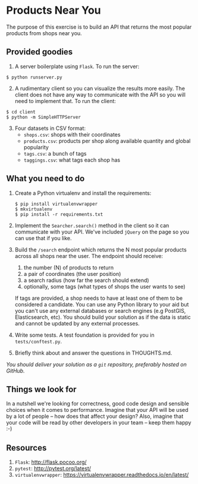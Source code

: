 Products Near You
=================

The purpose of this exercise is to build an API that returns the most popular products
from shops near you.

Provided goodies
----------------

1. A server boilerplate using `Flask`. To run the server:

  ```
  $ python runserver.py
  ```

2. A rudimentary client so you can visualize the results more easily. The client does not
have any way to communicate with the API so you will need to implement that. To run the
client:

  ```
  $ cd client
  $ python -m SimpleHTTPServer
  ```

3. Four datasets in CSV format:
    * `shops.csv`: shops with their coordinates
    * `products.csv`: products per shop along available quantity and global popularity
    * `tags.csv`: a bunch of tags
    * `taggings.csv`: what tags each shop has

What you need to do
-------------------

1. Create a Python virtualenv and install the requirements:

    ```
    $ pip install virtualenvwrapper
    $ mkvirtualenv
    $ pip install -r requirements.txt
    ```

2. Implement the `Searcher.search()` method in the client so it can communicate with your
API. We've included `jQuery` on the page so you can use that if you like.

3. Build the `/search` endpoint which returns the N most popular products across all shops
near the user. The endpoint should receive:
    1. the number (N) of products to return
    2. a pair of coordinates (the user position)
    3. a search radius (how far the search should extend)
    4. optionally, some tags (what types of shops the user wants to see)

    If tags are provided, a shop needs to have at least one of them to be considered a
    candidate. You can use any Python library to your aid but you can't use any external
    databases or search engines (e.g PostGIS, Elasticsearch, etc). You should build your
    solution as if the data is static and cannot be updated by any external processes.

4. Write some tests. A test foundation is provided for you in `tests/conftest.py`.

5. Briefly think about and answer the questions in THOUGHTS.md.

*You should deliver your solution as a `git` repository, preferably hosted on GitHub.*

Things we look for
------------------

In a nutshell we're looking for correctness, good code design and sensible choices when
it comes to performance. Imagine that your API will be used by a lot of people – how does
that affect your design? Also, imagine that your code will be read by other developers in
your team – keep them happy :-)

Resources
---------

1. `Flask`: http://flask.pocoo.org/
2. `pytest`: http://pytest.org/latest/
3. `virtualenvwrapper`: https://virtualenvwrapper.readthedocs.io/en/latest/